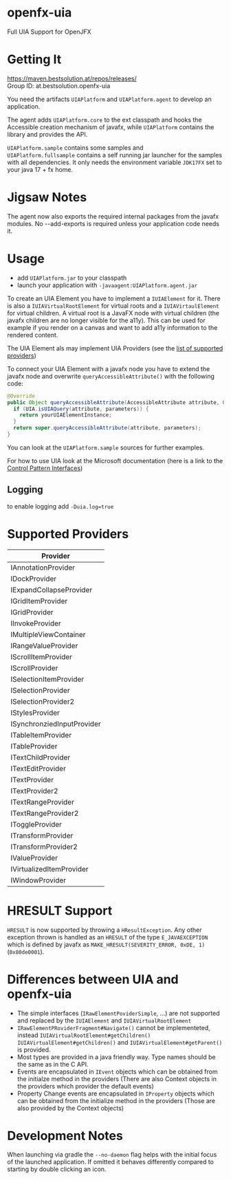 # openfx-uia

Full UIA Support for OpenJFX

# Getting It

 https://maven.bestsolution.at/repos/releases/   
 Group ID: at.bestsolution.openfx-uia    

 You need the artifacts `UIAPlatform` and `UIAPlatform.agent` to develop an application.

 The agent adds `UIAPlatform.core` to the ext classpath and hooks the Accessible creation mechanism of javafx, while `UIAPlatform` contains the library and provides the API.

 `UIAPlatform.sample` contains some samples and   
 `UIAPlatform.fullsample` contains a self running jar launcher for the samples with all dependencies. It only needs the environment variable `JDK17FX` set to your java 17 + fx home.

# Jigsaw Notes

 The agent now also exports the required internal packages from the javafx modules. No --add-exports is required unless your application code needs it.

# Usage

 * add `UIAPlatform.jar` to your classpath
 * launch your application with `-javaagent:UIAPlatform.agent.jar`

To create an UIA Element you have to implement a `IUIAElement` for it. There is also a `IUIAVirtualRootElement` for virtual roots and a `IUIAVirtaulElement` for virtual children. A virtual root is a JavaFX node with virtual children (the javafx children are no longer visible for the a11y). This can be used for example if you render on a canvas and want to add a11y information to the rendered content.

The UIA Element als may implement UIA Providers (see the [list of supported providers](#supported-providers))

To connect your UIA Element with a javafx node you have to extend the javafx node and overwrite `queryAccessibleAttribute()` with the following code:

```java
@Override
public Object queryAccessibleAttribute(AccessibleAttribute attribute, Object... parameters) {
  if (UIA.isUIAQuery(attribute, parameters)) {
    return yourUIAElementInstance;
  }
  return super.queryAccessibleAttribute(attribute, parameters);
}
```

You can look at the `UIAPlatform.sample` sources for further examples.

For how to use UIA look at the Microsoft documentation (here is a link to the [Control Pattern Interfaces](https://docs.microsoft.com/en-us/windows/win32/winauto/uiauto-cpinterfaces))

## Logging

 to enable logging add `-Duia.log=true`

# Supported Providers

| Provider                      |
| ------------------------      |
| IAnnotationProvider           |
| IDockProvider                 |
| IExpandCollapseProvider       |
| IGridItemProvider             |
| IGridProvider                 |
| IInvokeProvider               |
| IMultipleViewContainer        |
| IRangeValueProvider           |
| IScrollItemProvider           |
| IScrollProvider               |
| ISelectionItemProvider        |
| ISelectionProvider            |
| ISelectionProvider2           |
| IStylesProvider               |
| ISynchronziedInputProvider    |
| ITableItemProvider            |
| ITableProvider                |
| ITextChildProvider            |
| ITextEditProvider             |
| ITextProvider                 |
| ITextProvider2                |
| ITextRangeProvider            |
| ITextRangeProvider2           |
| IToggleProvider               |
| ITransformProvider            |
| ITransformProvider2           |
| IValueProvider                |
| IVirtualizedItemProvider      |
| IWindowProvider               |

# HRESULT Support
`HRESULT` is now supported by throwing a `HResultException`. Any other exception thrown is handled as an `HRESULT` of the type `E_JAVAEXCEPTION` which is defined by javafx as `MAKE_HRESULT(SEVERITY_ERROR, 0xDE, 1)` (`0x80de0001`).

# Differences between UIA and openfx-uia

 * The simple interfaces (`IRawElementPoviderSimple`, ...) are not supported and replaced by the `IUIAElement` and `IUIAVirtualRootElement`  
 * `IRawElementPRoviderFragment#Navigate()` cannot be implementeted, instead `IUIAVirtualRootElement#getChildren()` `IUIAVirtualElement#getChildren()` and `IUIAVirtualElement#getParent()` is provided.
 * Most types are provided in a java friendly way. Type names should be the same as in the C API.
 * Events are encapsulated in `IEvent` objects which can be obtained from the initialze method in the providers (There are also Context objects in the providers which provider the default events)
 * Property Change events are encapsulated in `IProperty` objects which can be obtained from the initialize method in the providers (Those are also provided by the Context objects)


 # Development Notes
 When launching via gradle the `--no-daemon` flag helps with the initial focus of the launched application. If omitted it behaves differently compared to starting by double clicking an icon.

